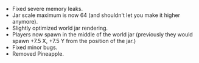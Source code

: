 * Fixed severe memory leaks.
* Jar scale maximum is now 64 (and shouldn't let you make it higher anymore).
* Slightly optimized world jar rendering.
* Players now spawn in the middle of the world jar (previously they would spawn +7.5 X, +7.5 Y from the position of the jar.)
* Fixed minor bugs.
* Removed Pineapple.
